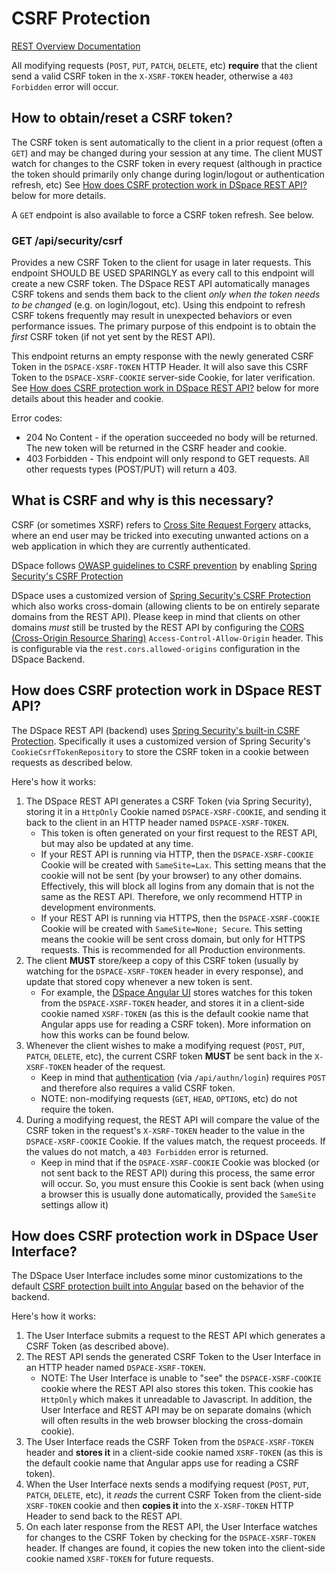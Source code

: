 # CSRF Protection
[REST Overview Documentation](README.md)

All modifying requests (`POST`, `PUT`, `PATCH`, `DELETE`, etc) **require** that the client send a valid CSRF token
in the `X-XSRF-TOKEN` header, otherwise a `403 Forbidden` error will occur. 

## How to obtain/reset a CSRF token?

The CSRF token is sent automatically to the client in a prior request (often a `GET`) and may be changed during your session at any time. The client MUST watch for changes to the CSRF token in every request (although in practice the token should primarily only change during login/logout or authentication refresh, etc)
See [How does CSRF protection work in DSpace REST API?](#how-does-csrf-protection-work-in-dspace-rest-api) below for more details.

A `GET` endpoint is also available to force a CSRF token refresh. See below.

### GET /api/security/csrf

Provides a new CSRF Token to the client for usage in later requests. This endpoint SHOULD BE USED SPARINGLY as every call to this endpoint will create a new CSRF token. The DSpace REST API automatically manages CSRF tokens and sends them back to the client _only when the token needs to be changed_ (e.g. on login/logout, etc). Using this endpoint to refresh CSRF tokens frequently may result in unexpected behaviors or even performance issues. The primary purpose of this endpoint is to obtain the *first* CSRF token (if not yet sent by the REST API).

This endpoint returns an empty response with the newly generated CSRF Token in the `DSPACE-XSRF-TOKEN` HTTP Header. It will also save this CSRF Token to the `DSPACE-XSRF-COOKIE` server-side Cookie, for later verification. See [How does CSRF protection work in DSpace REST API?](#how-does-csrf-protection-work-in-dspace-rest-api) below for more details about this header and cookie.

Error codes:
* 204 No Content - if the operation succeeded no body will be returned. The new token will be returned in the CSRF header and cookie.
* 403 Forbidden - This endpoint will only respond to GET requests. All other requests types (POST/PUT) will return a 403.

## What is CSRF and why is this necessary?

CSRF (or sometimes XSRF) refers to [Cross Site Request Forgery](https://owasp.org/www-community/attacks/csrf) attacks, where
an end user may be tricked into executing unwanted actions on a web application in which they are currently authenticated.

DSpace follows [OWASP guidelines to CSRF prevention](https://cheatsheetseries.owasp.org/cheatsheets/Cross-Site_Request_Forgery_Prevention_Cheat_Sheet.html)
by enabling [Spring Security's CSRF Protection](https://docs.spring.io/spring-security/site/docs/current/reference/html5/#csrf)

DSpace uses a customized version of [Spring Security's CSRF Protection](https://docs.spring.io/spring-security/site/docs/current/reference/html5/#csrf)
which also works cross-domain (allowing clients to be on entirely separate domains from the REST API).
Please keep in mind that clients on other domains *must* still be trusted by the REST API by configuring the [CORS (Cross-Origin Resource Sharing)](https://developer.mozilla.org/en-US/docs/Web/HTTP/CORS)
`Access-Control-Allow-Origin` header. This is configurable via the `rest.cors.allowed-origins` configuration in the DSpace Backend.

## How does CSRF protection work in DSpace REST API?

The DSpace REST API (backend) uses [Spring Security's built-in CSRF Protection](https://docs.spring.io/spring-security/reference/servlet/exploits/csrf.html).  Specifically it uses a customized version of Spring Security's `CookieCsrfTokenRepository` to store the CSRF token in a cookie between requests as described below.

Here's how it works:

1. The DSpace REST API generates a CSRF Token (via Spring Security), storing it in a `HttpOnly` Cookie named `DSPACE-XSRF-COOKIE`, and sending
it back to the client in an HTTP header named `DSPACE-XSRF-TOKEN`.
   * This token is often generated on your first request to the REST API, but may also be updated at any time.
   * If your REST API is running via HTTP, then the `DSPACE-XSRF-COOKIE` Cookie will be created with `SameSite=Lax`. This setting means that the cookie will not be sent (by your browser) to any other domains. Effectively, this will block all logins from any domain that is not the same as the REST API. Therefore, we only recommend HTTP in development environments.
   * If your REST API is running via HTTPS, then the `DSPACE-XSRF-COOKIE` Cookie will be created with `SameSite=None; Secure`. This setting means the cookie will be sent cross domain, but only for HTTPS requests. This is recommended for all Production environments.
2. The client **MUST** store/keep a copy of this CSRF token (usually by watching for the `DSPACE-XSRF-TOKEN` header in every response),
and update that stored copy whenever a new token is sent.
   * For example, the [DSpace Angular UI](https://github.com/DSpace/dspace-angular) stores watches for this token from the `DSPACE-XSRF-TOKEN` header, and stores it in a client-side cookie named `XSRF-TOKEN` (as this is the default cookie name that Angular apps use for reading a CSRF token).  More information on how this works can be found below.
3. Whenever the client wishes to make a modifying request (`POST`, `PUT`, `PATCH`, `DELETE`, etc), 
the current CSRF token **MUST** be sent back in the `X-XSRF-TOKEN` header of the request.
   * Keep in mind that [authentication](authentication.md) (via `/api/authn/login`) requires `POST` and therefore also requires a valid CSRF token.
   * NOTE: non-modifying requests (`GET`, `HEAD`, `OPTIONS`, etc) do not require the token.
4. During a modifying request, the REST API will compare the value of the CSRF token in the request's
`X-XSRF-TOKEN` header to the value in the `DSPACE-XSRF-COOKIE` Cookie. If the values match, the request proceeds.
If the values do not match, a `403 Forbidden` error is returned.
   * Keep in mind that if the `DSPACE-XSRF-COOKIE` Cookie was blocked (or not sent back to the REST API) during this process, the same error will occur. So, you must ensure this Cookie is sent back (when using a browser this is usually done automatically, provided the `SameSite` settings allow it)

## How does CSRF protection work in DSpace User Interface?

The DSpace User Interface includes some minor customizations to the default [CSRF protection built into Angular](https://angular.io/guide/http-security-xsrf-protection) based on the behavior of the backend.

Here's how it works:
1. The User Interface submits a request to the REST API which generates a CSRF Token (as described above).
2. The REST API sends the generated CSRF Token to the User Interface in an HTTP header named `DSPACE-XSRF-TOKEN`.
    * NOTE: The User Interface is unable to "see" the `DSPACE-XSRF-COOKIE` cookie where the REST API also stores this token.  This cookie has `HttpOnly` which makes it unreadable to Javascript. In addition, the User Interface and REST API may be on separate domains (which will often results in the web browser blocking the cross-domain cookie).
3. The User Interface reads the CSRF Token from the `DSPACE-XSRF-TOKEN` header and **stores it** in a client-side cookie named `XSRF-TOKEN` (as this is the default cookie name that Angular apps use for reading a CSRF token).
4. When the User Interface nexts sends a modifying request (`POST`, `PUT`, `PATCH`, `DELETE`, etc), it *reads* the current CSRF Token from the client-side `XSRF-TOKEN` cookie and then **copies it** into the `X-XSRF-TOKEN` HTTP Header to send back to the REST API.
5. On each later response from the REST API, the User Interface watches for changes to the CSRF Token by checking for the `DSPACE-XSRF-TOKEN` header.  If changes are found, it copies the new token into the client-side cookie named `XSRF-TOKEN` for future requests.

